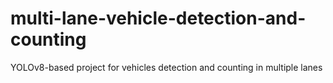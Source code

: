 # multi-lane-vehicle-detection-and-counting
YOLOv8-based project for vehicles detection and counting in multiple lanes
